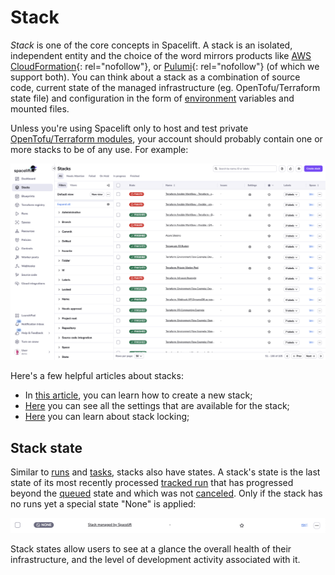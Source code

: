 # Stack

_Stack_ is one of the core concepts in Spacelift. A stack is an isolated, independent entity and the choice of the word mirrors products like [AWS CloudFormation](https://docs.aws.amazon.com/AWSCloudFormation/latest/UserGuide/stacks.html){: rel="nofollow"}, or [Pulumi](https://www.pulumi.com/docs/intro/concepts/stack/){: rel="nofollow"} (of which we support both). You can think about a stack as a combination of source code, current state of the managed infrastructure (eg. OpenTofu/Terraform state file) and configuration in the form of [environment](../configuration/environment.md) variables and mounted files.

Unless you're using Spacelift only to host and test private [OpenTofu/Terraform modules](../../vendors/terraform/module-registry.md), your account should probably contain one or more stacks to be of any use. For example:

![](<../../assets/screenshots/stack/list/page-view.png>)

Here's a few helpful articles about stacks:

- In [this article](creating-a-stack.md), you can learn how to create a new stack;
- [Here](stack-settings.md) you can see all the settings that are available for the stack;
- [Here](stack-locking.md#stack-locking) you can learn about stack locking;

## Stack state

Similar to [runs](../run/README.md) and [tasks](../run/task.md), stacks also have states.
A stack's state is the last state of its most recently processed [tracked run](../run/README.md#where-do-runs-come-from) that has progressed beyond the [queued](../run/README.md#queued) state and which was not [canceled](../run/README.md#canceled).
Only if the stack has no runs yet a special state "None" is applied:

![](<../../assets/screenshots/stack/list/none-state-item.png>)

Stack states allow users to see at a glance the overall health of their infrastructure, and the level of development activity associated with it.
